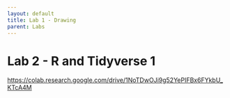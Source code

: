 ```yaml
---
layout: default
title: Lab 1 - Drawing
parent: Labs
---
```

# Lab 2 - R and Tidyverse 1
https://colab.research.google.com/drive/1NoTDwOJi9g52YePIFBx6FYkbU_KTcA4M
